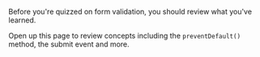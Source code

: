 Before you're quizzed on form validation, you should review what you've learned.

Open up this page to review concepts including the `preventDefault()` method, the submit event and more.